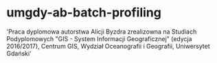 # umgdy-ab-batch-profiling

'Praca dyplomowa autorstwa Alicji Byzdra zrealizowna na Studiach Podyplomowych "GIS - System Informacji Geograficznej" (edycja 2016/2017), Centrum GIS, Wydział Oceanografii i Geografii, Uniwersytet Gdański'
